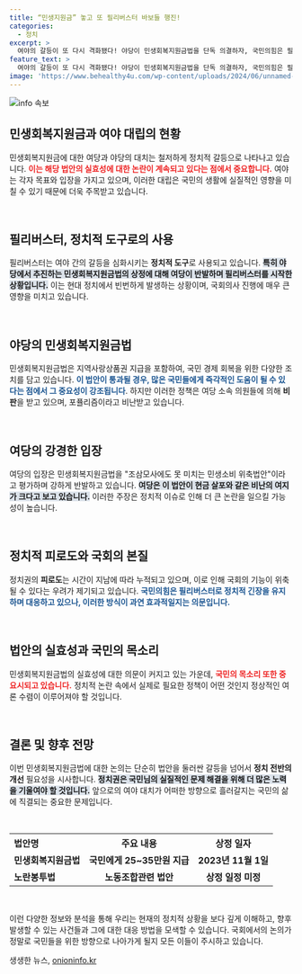```yaml
---
title: “민생지원금” 놓고 또 필리버스터 바보들 행진!
categories:
  - 정치
excerpt: >
  여야의 갈등이 또 다시 격화됐다! 야당이 민생회복지원금법을 단독 의결하자, 국민의힘은 필리버스터로 맞서며 수천억 원의 지원금 지급이 정치적 공방의 소용돌이에 휘말렸다.
feature_text: >
  여야의 갈등이 또 다시 격화됐다! 야당이 민생회복지원금법을 단독 의결하자, 국민의힘은 필리버스터로 맞서며 수천억 원의 지원금 지급이 정치적 공방의 소용돌이에 휘말렸다.
image: 'https://www.behealthy4u.com/wp-content/uploads/2024/06/unnamed-file.png'
---
```


<p><img src="https://www.behealthy4u.com/wp-content/uploads/2024/06/unnamed-file.png" alt="info 속보" /></p>

<h2 data-ke-size="size26">민생회복지원금과 여야 대립의 현황</h2>

<p>민생회복지원금에 대한 여당과 야당의 대치는 철저하게 정치적 갈등으로 나타나고 있습니다. <b><span style="color: #ee2323;">이는 해당 법안의 실효성에 대한 논란이 계속되고 있다는 점에서 중요합니다.</span></b> 여야는 각자 목표와 입장을 가지고 있으며, 이러한 대립은 국민의 생활에 실질적인 영향을 미칠 수 있기 때문에 더욱 주목받고 있습니다. </p>

<p data-ke-size="size16">&nbsp;</p>

<h2 data-ke-size="size26">필리버스터, 정치적 도구로의 사용</h2>

<p>필리버스터는 여야 간의 갈등을 심화시키는 <b>정치적 도구</b>로 사용되고 있습니다. <b><span style="background-color: #21538527;">특히 야당에서 추진하는 민생회복지원금법의 상정에 대해 여당이 반발하며 필리버스터를 시작한 상황입니다.</span></b> 이는 현대 정치에서 빈번하게 발생하는 상황이며, 국회의사 진행에 매우 큰 영향을 미치고 있습니다. </p>

<p data-ke-size="size16">&nbsp;</p>

<h2 data-ke-size="size26">야당의 민생회복지원금법</h2>

<p>민생회복지원금법은 지역사랑상품권 지급을 포함하여, 국민 경제 회복을 위한 다양한 조치를 담고 있습니다. <b><span style="color: #1a5490;">이 법안이 통과될 경우, 많은 국민들에게 즉각적인 도움이 될 수 있다는 점에서 그 중요성이 강조됩니다</span></b>. 하지만 이러한 정책은 여당 소속 의원들에 의해 <b>비판</b>을 받고 있으며, 포퓰리즘이라고 비난받고 있습니다. </p>

<p data-ke-size="size16">&nbsp;</p>

<h2 data-ke-size="size26">여당의 강경한 입장</h2>

<p>여당의 입장은 민생회복지원금법을 "조삼모사에도 못 미치는 민생소비 위축법안"이라고 평가하며 강하게 반발하고 있습니다. <b><span style="background-color: #21538527;">여당은 이 법안이 현금 살포와 같은 비난의 여지가 크다고 보고 있습니다.</span></b> 이러한 주장은 정치적 이슈로 인해 더 큰 논란을 일으킬 가능성이 높습니다.</p>

<p data-ke-size="size16">&nbsp;</p>

<h2 data-ke-size="size26">정치적 피로도와 국회의 본질</h2>

<p>정치권의 <b>피로도</b>는 시간이 지남에 따라 누적되고 있으며, 이로 인해 국회의 기능이 위축될 수 있다는 우려가 제기되고 있습니다. <b><span style="color: #1a5490;">국민의힘은 필리버스터로 정치적 긴장을 유지하며 대응하고 있으나, 이러한 방식이 과연 효과적일지는 의문입니다.</span></b> </p>

<p data-ke-size="size16">&nbsp;</p>

<h2 data-ke-size="size26">법안의 실효성과 국민의 목소리</h2>

<p>민생회복지원금법의 실효성에 대한 의문이 커지고 있는 가운데, <b><span style="color: #ee2323;">국민의 목소리 또한 중요시되고 있습니다.</span></b> 정치적 논란 속에서 실제로 필요한 정책이 어떤 것인지 정상적인 여론 수렴이 이루어져야 할 것입니다. </p>

<p data-ke-size="size16">&nbsp;</p>

<h2 data-ke-size="size26">결론 및 향후 전망</h2>

<p>이번 민생회복지원금법에 대한 논의는 단순히 법안을 둘러싼 갈등을 넘어서 <b>정치 전반의 개선</b> 필요성을 시사합니다. <b><span style="background-color: #21538527;">정치권은 국민님의 실질적인 문제 해결을 위해 더 많은 노력을 기울여야 할 것입니다.</span></b> 앞으로의 여야 대치가 어떠한 방향으로 흘러갈지는 국민의 삶에 직결되는 중요한 문제입니다. </p>

<p data-ke-size="size16">&nbsp;</p>

<table>
    <tr>
        <th style="text-align: left;">법안명</th>
        <th style="text-align: center;">주요 내용</th>
        <th style="text-align: center;">상정 일자</th>
    </tr>
    <tr>
        <td style="text-align: left;"><b>민생회복지원금법</b></td>
        <td style="text-align: center;"><b>국민에게 25~35만원 지급</b></td>
        <td style="text-align: center;"><b>2023년 11월 1일</b></td>
    </tr>
    <tr>
        <td style="text-align: left;"><b>노란봉투법</b></td>
        <td style="text-align: center;"><b>노동조합관련 법안</b></td>
        <td style="text-align: center;"><b>상정 일정 미정</b></td>
    </tr>
</table>

<p data-ke-size="size16">&nbsp;</p>

<p>이런 다양한 정보와 분석을 통해 우리는 현재의 정치적 상황을 보다 깊게 이해하고, 향후 발생할 수 있는 사건들과 그에 대한 대응 방법을 모색할 수 있습니다. 국회에서의 논의가 정말로 국민들을 위한 방향으로 나아가게 될지 모든 이들이 주시하고 있습니다.</p>
생생한 뉴스, <a href="https://onioninfo.kr" rel="dofollow">onioninfo.kr</a>


